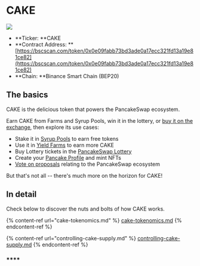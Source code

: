 # CAKE

![](<../../.gitbook/assets/docs-masthead-17- (1).png>)

* **Ticker: **CAKE
* **Contract Address: **[https://bscscan.com/token/0x0e09fabb73bd3ade0a17ecc321fd13a19e81ce82](https://bscscan.com/token/0x0e09fabb73bd3ade0a17ecc321fd13a19e81ce82) 
* **Chain: **Binance Smart Chain (BEP20)

## The basics

CAKE is the delicious token that powers the PancakeSwap ecosystem.

Earn CAKE from Farms and Syrup Pools, win it in the lottery, or [buy it on the exchange](../../products/pancakeswap-exchange/), then explore its use cases:

* Stake it in [Syrup Pools](../../products/syrup-pool/) to earn free tokens
* Use it in [Yield Farms](https://docs.pancakeswap.finance/products/yield-farming) to earn more CAKE
* Buy Lottery tickets in the [PancakeSwap Lottery](../../products/lottery/)
* Create your [Pancake Profile](../../products/nft-profile-system/) and mint NFTs
* [Vote on proposals](../../products/voting/) relating to the PancakeSwap ecosystem

But that's not all -- there's much more on the horizon for CAKE!

## In detail

Check below to discover the nuts and bolts of how CAKE works.

{% content-ref url="cake-tokenomics.md" %}
[cake-tokenomics.md](cake-tokenomics.md)
{% endcontent-ref %}

{% content-ref url="controlling-cake-supply.md" %}
[controlling-cake-supply.md](controlling-cake-supply.md)
{% endcontent-ref %}



### ****
